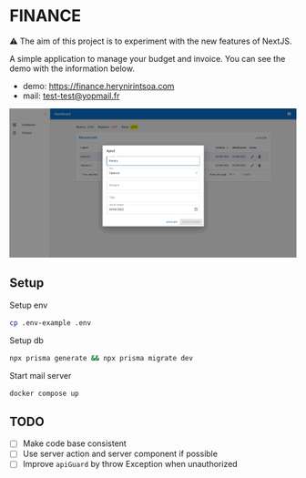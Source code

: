 # FINANCE

⚠️ The aim of this project is to experiment with the new features of NextJS.

A simple application to manage your budget and invoice. You can see the demo with the information below.

- demo: <https://finance.herynirintsoa.com>
- mail: <test-test@yopmail.fr>

![Finance demo](https://github.com/heryTz/finance/blob/main/demo.gif)

## Setup

Setup env

```bash
cp .env-example .env
```

Setup db

```bash
npx prisma generate && npx prisma migrate dev
```

Start mail server

```bash
docker compose up
```

## TODO

- [ ] Make code base consistent
- [ ] Use server action and server component if possible
- [ ] Improve ```apiGuard``` by throw Exception when unauthorized
